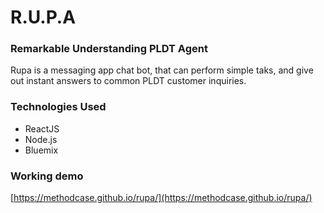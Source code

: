 # R.U.P.A
### Remarkable Understanding PLDT Agent
    
   Rupa is a messaging app chat bot, that can perform simple taks, and give out instant answers to common PLDT customer inquiries.
    
### Technologies Used
 - ReactJS
 - Node.js
 - Bluemix
 
### Working demo
[https://methodcase.github.io/rupa/](https://methodcase.github.io/rupa/)
